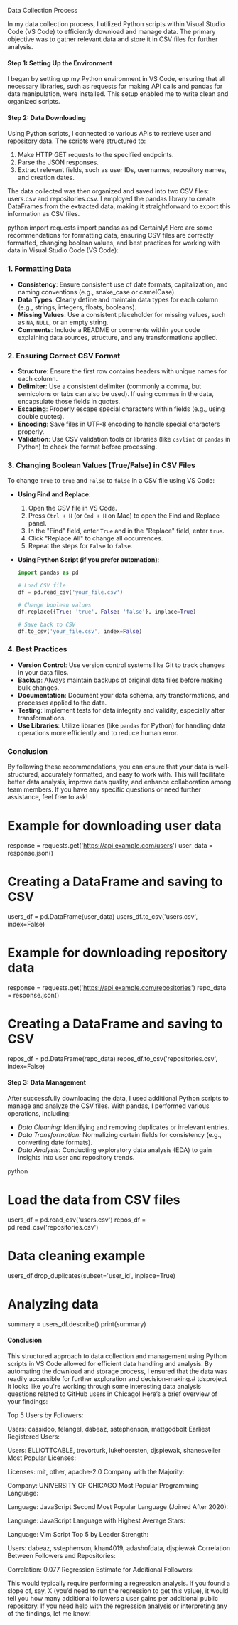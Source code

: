 Data Collection Process

In my data collection process, I utilized Python scripts within Visual Studio Code (VS Code) to efficiently download and manage data. The primary objective was to gather relevant data and store it in CSV files for further analysis.

#### Step 1: Setting Up the Environment

I began by setting up my Python environment in VS Code, ensuring that all necessary libraries, such as requests for making API calls and pandas for data manipulation, were installed. This setup enabled me to write clean and organized scripts.

#### Step 2: Data Downloading

Using Python scripts, I connected to various APIs to retrieve user and repository data. The scripts were structured to:

1. Make HTTP GET requests to the specified endpoints.
2. Parse the JSON responses.
3. Extract relevant fields, such as user IDs, usernames, repository names, and creation dates.

The data collected was then organized and saved into two CSV files: users.csv and repositories.csv. I employed the pandas library to create DataFrames from the extracted data, making it straightforward to export this information as CSV files.

python
import requests
import pandas as pd
Certainly! Here are some recommendations for formatting data, ensuring CSV files are correctly formatted, changing boolean values, and best practices for working with data in Visual Studio Code (VS Code):

### 1. **Formatting Data**
   - **Consistency**: Ensure consistent use of date formats, capitalization, and naming conventions (e.g., snake_case or camelCase).
   - **Data Types**: Clearly define and maintain data types for each column (e.g., strings, integers, floats, booleans).
   - **Missing Values**: Use a consistent placeholder for missing values, such as `NA`, `NULL`, or an empty string.
   - **Comments**: Include a README or comments within your code explaining data sources, structure, and any transformations applied.

### 2. **Ensuring Correct CSV Format**
   - **Structure**: Ensure the first row contains headers with unique names for each column.
   - **Delimiter**: Use a consistent delimiter (commonly a comma, but semicolons or tabs can also be used). If using commas in the data, encapsulate those fields in quotes.
   - **Escaping**: Properly escape special characters within fields (e.g., using double quotes).
   - **Encoding**: Save files in UTF-8 encoding to handle special characters properly.
   - **Validation**: Use CSV validation tools or libraries (like `csvlint` or `pandas` in Python) to check the format before processing.

### 3. **Changing Boolean Values (True/False) in CSV Files**
To change `True` to `true` and `False` to `false` in a CSV file using VS Code:

- **Using Find and Replace**:
   1. Open the CSV file in VS Code.
   2. Press `Ctrl + H` (or `Cmd + H` on Mac) to open the Find and Replace panel.
   3. In the "Find" field, enter `True` and in the "Replace" field, enter `true`.
   4. Click "Replace All" to change all occurrences.
   5. Repeat the steps for `False` to `false`.

- **Using Python Script (if you prefer automation)**:
   ```python
   import pandas as pd

   # Load CSV file
   df = pd.read_csv('your_file.csv')

   # Change boolean values
   df.replace({True: 'true', False: 'false'}, inplace=True)

   # Save back to CSV
   df.to_csv('your_file.csv', index=False)
   ```

### 4. **Best Practices**
   - **Version Control**: Use version control systems like Git to track changes in your data files.
   - **Backup**: Always maintain backups of original data files before making bulk changes.
   - **Documentation**: Document your data schema, any transformations, and processes applied to the data.
   - **Testing**: Implement tests for data integrity and validity, especially after transformations.
   - **Use Libraries**: Utilize libraries (like `pandas` for Python) for handling data operations more efficiently and to reduce human error.

### Conclusion
By following these recommendations, you can ensure that your data is well-structured, accurately formatted, and easy to work with. This will facilitate better data analysis, improve data quality, and enhance collaboration among team members. If you have any specific questions or need further assistance, feel free to ask!

# Example for downloading user data
response = requests.get('https://api.example.com/users')
user_data = response.json()

# Creating a DataFrame and saving to CSV
users_df = pd.DataFrame(user_data)
users_df.to_csv('users.csv', index=False)

# Example for downloading repository data
response = requests.get('https://api.example.com/repositories')
repo_data = response.json()

# Creating a DataFrame and saving to CSV
repos_df = pd.DataFrame(repo_data)
repos_df.to_csv('repositories.csv', index=False)


#### Step 3: Data Management

After successfully downloading the data, I used additional Python scripts to manage and analyze the CSV files. With pandas, I performed various operations, including:

- *Data Cleaning:* Identifying and removing duplicates or irrelevant entries.
- *Data Transformation:* Normalizing certain fields for consistency (e.g., converting date formats).
- *Data Analysis:* Conducting exploratory data analysis (EDA) to gain insights into user and repository trends.

python
# Load the data from CSV files
users_df = pd.read_csv('users.csv')
repos_df = pd.read_csv('repositories.csv')

# Data cleaning example
users_df.drop_duplicates(subset='user_id', inplace=True)

# Analyzing data
summary = users_df.describe()
print(summary)


#### Conclusion

This structured approach to data collection and management using Python scripts in VS Code allowed for efficient data handling and analysis. By automating the download and storage process, I ensured that the data was readily accessible for further exploration and decision-making.# tdsproject
It looks like you're working through some interesting data analysis questions related to GitHub users in Chicago! Here’s a brief overview of your findings:

Top 5 Users by Followers:

Users: cassidoo, felangel, dabeaz, sstephenson, mattgodbolt
Earliest Registered Users:

Users: ELLIOTTCABLE, trevorturk, lukehoersten, djspiewak, shanesveller
Most Popular Licenses:

Licenses: mit, other, apache-2.0
Company with the Majority:

Company: UNIVERSITY OF CHICAGO
Most Popular Programming Language:

Language: JavaScript
Second Most Popular Language (Joined After 2020):

Language: JavaScript
Language with Highest Average Stars:

Language: Vim Script
Top 5 by Leader Strength:

Users: dabeaz, sstephenson, khan4019, adashofdata, djspiewak
Correlation Between Followers and Repositories:

Correlation: 0.077
Regression Estimate for Additional Followers:

This would typically require performing a regression analysis. If you found a slope of, say, X (you’d need to run the regression to get this value), it would tell you how many additional followers a user gains per additional public repository.
If you need help with the regression analysis or interpreting any of the findings, let me know!
